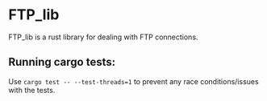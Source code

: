 # FTP_lib

FTP_lib is a rust library for dealing with FTP connections.

## Running cargo tests:
Use `cargo test -- --test-threads=1` to prevent any race conditions/issues with the tests.
